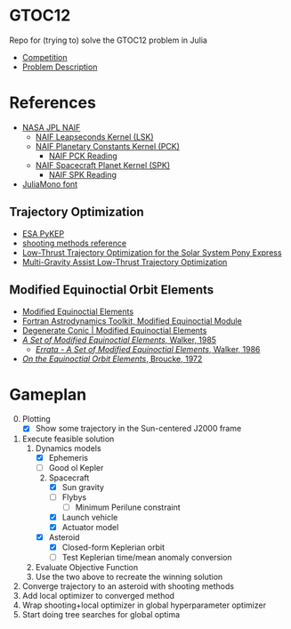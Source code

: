 # GTOC12
Repo for (trying to) solve the GTOC12 problem in Julia

- [Competition](https://gtoc12.tsinghua.edu.cn/competition)
- [Problem Description](https://gtoc12.tsinghua.edu.cn/competition/theProblem)

# References
- [NASA JPL NAIF](https://naif.jpl.nasa.gov/naif/)
   - [NAIF Leapseconds Kernel (LSK)](https://naif.jpl.nasa.gov/pub/naif/generic_kernels/lsk/)
   - [NAIF Planetary Constants Kernel (PCK)](https://naif.jpl.nasa.gov/pub/naif/generic_kernels/pck/)
      - [NAIF PCK Reading](https://naif.jpl.nasa.gov/pub/naif/toolkit_docs/C/req/pck.html)
   - [NAIF Spacecraft Planet Kernel (SPK)](https://naif.jpl.nasa.gov/pub/naif/generic_kernels/spk/)
      - [NAIF SPK Reading](https://naif.jpl.nasa.gov/pub/naif/toolkit_docs/C/req/spk.html)
- [JuliaMono font](https://juliamono.netlify.app/)
## Trajectory Optimization
- [ESA PyKEP](https://github.com/esa/pykep)
- [shooting methods reference](https://engineering.purdue.edu/people/kathleen.howell.1/Publications/Dissertations/2013_Pavlak.pdf)
- [Low-Thrust Trajectory Optimization for the Solar System Pony Express](https://ai.jpl.nasa.gov/public/documents/papers/AAS-22-015-Paper.pdf)
- [Multi-Gravity Assist Low-Thrust Trajectory Optimization](https://www.researchgate.net/profile/Martin-Ozimek/publication/330533150_The_Low-thrust_Interplanetary_EXplorer_A_Medium-Fidelity_Algorithm_for_Multi-Gravity_Assist_Low-Thrust_Trajectory_Optimization/links/5c46900e92851c22a3870254/The-Low-thrust-Interplanetary-EXplorer-A-Medium-Fidelity-Algorithm-for-Multi-Gravity-Assist-Low-Thrust-Trajectory-Optimization.pdf)
## Modified Equinoctial Orbit Elements
- [Modified Equinoctial Elements](https://spsweb.fltops.jpl.nasa.gov/portaldataops/mpg/MPG_Docs/Source%20Docs/EquinoctalElements-modified.pdf)
- [Fortran Astrodynamics Toolkit, Modified Equinoctial Module](https://github.com/jacobwilliams/Fortran-Astrodynamics-Toolkit/blob/master/src/modified_equinoctial_module.f90)
- [Degenerate Conic | Modified Equinoctial Elements](https://degenerateconic.com/modified-equinoctial-elements.html)
- [*A Set of Modified Equinoctial Elements*, Walker, 1985](http://cdsads.u-strasbg.fr/pdf/1985CeMec..36..409W)
   - [*Errata - A Set of Modified Equinoctial Elements*, Walker, 1986](http://cdsads.u-strasbg.fr/pdf/1986CeMec..38..391W)
- [*On the Equinoctial Orbit Elements*, Broucke, 1972](https://adsabs.harvard.edu/full/1972CeMec...5..303B)

# Gameplan
0. Plotting
   - [x] Show some trajectory in the Sun-centered J2000 frame
1. Execute feasible solution
   1. Dynamics models
      - [x] Ephemeris
      - [ ] Good ol Kepler
      2. Spacecraft
         - [x] Sun gravity
         - [ ] Flybys
            - [ ] Minimum Perilune constraint
         - [x] Launch vehicle
         - [x] Actuator model
      - [x] Asteroid
         - [x] Closed-form Keplerian orbit
         - [ ] Test Keplerian time/mean anomaly conversion
   2. Evaluate Objective Function
   3. Use the two above to recreate the winning solution
2. Converge trajectory to an asteroid with shooting methods
3. Add local optimizer to converged method
4. Wrap shooting+local optimizer in global hyperparameter optimizer
5. Start doing tree searches for global optima
